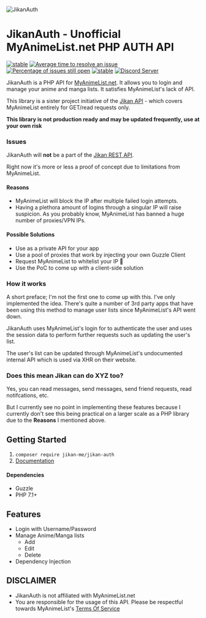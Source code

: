 ![JikanAuth](https://i.imgur.com/g4LT425.png)

# JikanAuth - Unofficial MyAnimeList.net PHP AUTH API
[![stable](https://img.shields.io/packagist/v/jikan-me/jikan.svg?style=flat)](https://packagist.org/packages/jikan-me/jikan) [![Average time to resolve an issue](http://isitmaintained.com/badge/resolution/jikan-me/jikan.svg)](http://isitmaintained.com/project/jikan-me/jikan "Average time to resolve an issue") [![Percentage of issues still open](http://isitmaintained.com/badge/open/jikan-me/jikan.svg)](http://isitmaintained.com/project/jikan-me/jikan "Percentage of issues still open") [![stable](https://img.shields.io/badge/PHP-^%207.1-blue.svg?style=flat)]() [![Discord Server](https://img.shields.io/discord/460491088004907029.svg?style=flat&logo=discord)](https://discord.gg/4tvCr36)


JikanAuth is a PHP API for [MyAnimeList.net](https://myanimelist.net). It allows you to login and manage your anime and manga lists. It satisfies MyAnimeList's lack of API.

This library is a sister project initiative of the [Jikan API](https://github.com/jikan-me/jikan) - which covers MyAnimeList entirely for GET/read requests only. 


**This library is not production ready and may be updated frequently, use at your own risk**


### Issues
JikanAuth will **not** be a part of the [Jikan REST API](https://jikan.docs.apiary.io).

Right now it's more or less a proof of concept due to limitations from MyAnimeList.


#### Reasons
- MyAnimeList will block the IP after multiple failed login attempts.
- Having a plethora amount of logins through a singular IP will raise suspicion. As you probably know, MyAnimeList has banned a huge number of proxies/VPN IPs.


#### Possible Solutions

- Use as a private API for your app
- Use a pool of proxies that work by injecting your own Guzzle Client
- Request MyAnimeList to whitelist your IP 🤔 
- Use the PoC to come up with a client-side solution


### How it works
A short preface; I'm not the first one to come up with this. I've only implemented the idea. There's quite a number of 3rd party apps that have been using this method to manage user lists since MyAnimeList's API went down.

JikanAuth uses MyAnimeList's login for to authenticate the user and uses the session data to perform further requests such as updating the user's list.

The user's list can be updated through MyAnimeList's undocumented internal API which is used via XHR on their website.


### Does this mean Jikan can do XYZ too?
Yes, you can read messages, send messages, send friend requests, read notifcations, etc. 

But I currently see no point in implementing these features because I currently don't see this being practical on a larger scale as a PHP library due to the **Reasons** I mentioned above.


## Getting Started
1. `composer require jikan-me/jikan-auth`
2. [Documentation](https://github.com/jikan-me/jikan-auth/wiki/Documentation)

#### Dependencies
- Guzzle
- PHP 7.1+


## Features
- Login with Username/Password
- Manage Anime/Manga lists
    - Add
    - Edit
    - Delete
- Dependency Injection
    
    
## DISCLAIMER
- JikanAuth is not affiliated with MyAnimeList.net 
- You are responsible for the usage of this API. Please be respectful towards MyAnimeList's [Terms Of Service](https://myanimelist.net/about/terms_of_use)